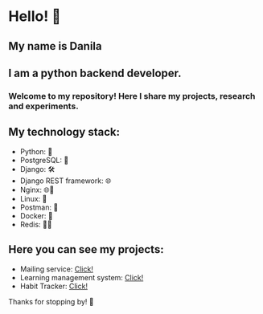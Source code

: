 # Hello! 👋

## My name is Danila
## I am a python backend developer.

### Welcome to my repository! Here I share my projects, research and experiments.

## My technology stack:

- Python: 🐍
- PostgreSQL: 🐘
- Django: 🛠️
- Django REST framework: 🌐
- Nginx: 🌐🚀
- Linux: 🐧
- Postman: 🐒
- Docker: 🐳
- Redis: 🔄🔥

## Here you can see my projects:
- Mailing service: [Click!](https://github.com/KurtBravo44/mailing_service)
- Learning management system: [Click!](https://github.com/KurtBravo44/-LMS)
- Habit Tracker: [Click!](https://github.com/KurtBravo44/habit_tracker)


Thanks for stopping by! 🚀

